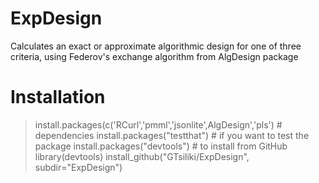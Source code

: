 # ExpDesign
Calculates an exact or approximate algorithmic design for one of three criteria, using Federov's exchange algorithm from AlgDesign package

# Installation
> install.packages(c('RCurl','pmml','jsonlite',AlgDesign','pls') # dependencies
> install.packages("testthat") # if you want to test the package
> install.packages("devtools") # to install from GitHub
> library(devtools)
> install_github("GTsiliki/ExpDesign", subdir="ExpDesign")
